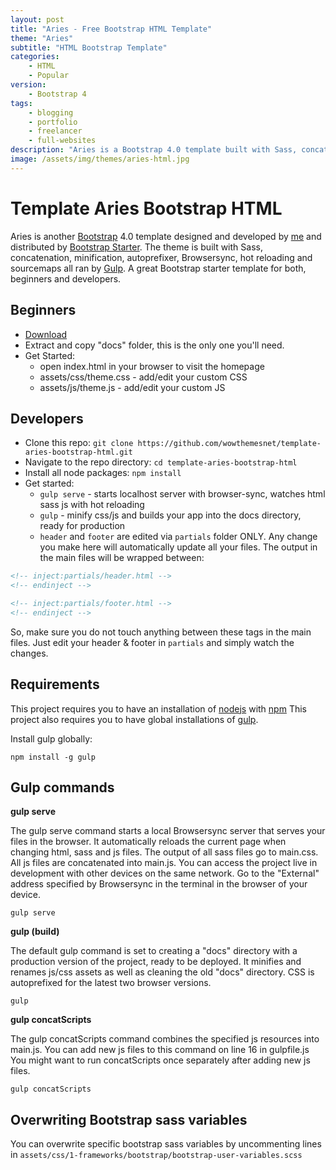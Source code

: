 ```yaml
---
layout: post
title: "Aries - Free Bootstrap HTML Template"
theme: "Aries"
subtitle: "HTML Bootstrap Template"          
categories:
    - HTML
    - Popular
version:
    - Bootstrap 4
tags: 
    - blogging
    - portfolio
    - freelancer
    - full-websites
description: "Aries is a Bootstrap 4.0 template built with Sass, concatenation, minification, autoprefixer, Browsersync, hot reloading and sourcemaps all ran by Gulp. A great Bootstrap starter template for both, beginners and developers."
image: /assets/img/themes/aries-html.jpg
---
```


# Template Aries Bootstrap HTML

Aries is another [Bootstrap](https://getbootstrap.com/) 4.0 template designed and developed by [me](https://www.wowthemes.net/) and distributed by [Bootstrap Starter](https://bootstrapstarter.com/). The theme is built with Sass, concatenation, minification, autoprefixer, Browsersync, hot reloading and sourcemaps all ran by [Gulp](https://gulpjs.com/). A great Bootstrap starter template for both, beginners and developers.

## Beginners

- [Download](https://github.com/wowthemesnet/template-aries-bootstrap-html/archive/master.zip)
- Extract and copy "docs" folder, this is the only one you'll need.
- Get Started:
    - open index.html in your browser to visit the homepage
    - assets/css/theme.css - add/edit your custom CSS
    - assets/js/theme.js - add/edit your custom JS

## Developers

- Clone this repo: `git clone https://github.com/wowthemesnet/template-aries-bootstrap-html.git`
- Navigate to the repo directory: `cd template-aries-bootstrap-html`
- Install all node packages: `npm install`
- Get started:
    - `gulp serve` - starts localhost server with browser-sync, watches html sass js with hot reloading
    - `gulp` - minify css/js and builds your app into the docs directory, ready for production
    - `header` and `footer` are edited via `partials` folder ONLY. Any change you make here will automatically update all your files. The output in the main files will be wrapped between:
    
~~~html
<!-- inject:partials/header.html -->
<!-- endinject -->
~~~

~~~html
<!-- inject:partials/footer.html -->
<!-- endinject -->
~~~
    
So, make sure you do not touch anything between these tags in the main files. Just edit your header & footer in `partials` and simply watch the changes.

## Requirements

This project requires you to have an installation of [nodejs](https://nodejs.org/en/) with [npm](https://www.npmjs.com/get-npm)
This project also requires you to have global installations of [gulp](http://gulpjs.com/).

Install gulp globally:

`npm install -g gulp`

## Gulp commands

**gulp serve**

The gulp serve command starts a local Browsersync server that serves your files in the browser.
It automatically reloads the current page when changing html, sass and js files.
The output of all sass files go to main.css.
All js files are concatenated into main.js.
You can access the project live in development with other devices on the same network. Go to the "External" address specified by Browsersync in the terminal in the browser of your device.

`gulp serve`

**gulp (build)**

The default gulp command is set to creating a "docs" directory with a production version of the project, ready to be deployed.
It minifies and renames js/css assets as well as cleaning the old "docs" directory. CSS is autoprefixed for the latest two browser versions.

`gulp`

**gulp concatScripts**

The gulp concatScripts command combines the specified js resources into main.js.
You can add new js files to this command on line 16 in gulpfile.js
You might want to run concatScripts once separately after adding new js files.

`gulp concatScripts`

## Overwriting Bootstrap sass variables

You can overwrite specific bootstrap sass variables by uncommenting lines in `assets/css/1-frameworks/bootstrap/bootstrap-user-variables.scss`